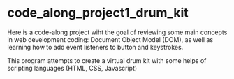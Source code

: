 # code_along_project1_drum_kit

Here is a code-along project wiht the goal of reviewing some main concepts in web development coding: Document Object Model (DOM), 
as well as learning how to add event listeners to button and keystrokes. 

This program attempts to create a virtual drum kit with some helps of scripting languages (HTML, CSS, Javascript)

